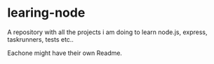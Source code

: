 # learing-node

A repository with all the projects i am doing to learn node.js, express, taskrunners, tests etc..

Eachone might have their own Readme.

